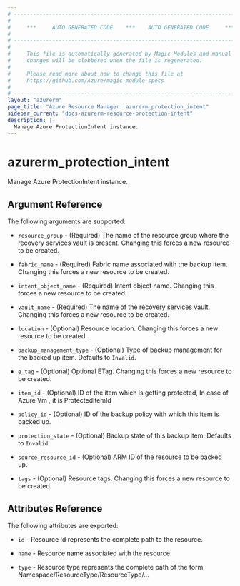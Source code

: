 ```yaml
---
# ----------------------------------------------------------------------------
#
#     ***     AUTO GENERATED CODE    ***    AUTO GENERATED CODE     ***
#
# ----------------------------------------------------------------------------
#
#     This file is automatically generated by Magic Modules and manual
#     changes will be clobbered when the file is regenerated.
#
#     Please read more about how to change this file at
#     https://github.com/Azure/magic-module-specs
#
# ----------------------------------------------------------------------------
layout: "azurerm"
page_title: "Azure Resource Manager: azurerm_protection_intent"
sidebar_current: "docs-azurerm-resource-protection-intent"
description: |-
  Manage Azure ProtectionIntent instance.
---
```


# azurerm_protection_intent

Manage Azure ProtectionIntent instance.


## Argument Reference

The following arguments are supported:

* `resource_group` - (Required) The name of the resource group where the recovery services vault is present. Changing this forces a new resource to be created.

* `fabric_name` - (Required) Fabric name associated with the backup item. Changing this forces a new resource to be created.

* `intent_object_name` - (Required) Intent object name. Changing this forces a new resource to be created.

* `vault_name` - (Required) The name of the recovery services vault. Changing this forces a new resource to be created.

* `location` - (Optional) Resource location. Changing this forces a new resource to be created.

* `backup_management_type` - (Optional) Type of backup management for the backed up item. Defaults to `Invalid`.

* `e_tag` - (Optional) Optional ETag. Changing this forces a new resource to be created.

* `item_id` - (Optional) ID of the item which is getting protected, In case of Azure Vm , it is ProtectedItemId

* `policy_id` - (Optional) ID of the backup policy with which this item is backed up.

* `protection_state` - (Optional) Backup state of this backup item. Defaults to `Invalid`.

* `source_resource_id` - (Optional) ARM ID of the resource to be backed up.

* `tags` - (Optional) Resource tags. Changing this forces a new resource to be created.

## Attributes Reference

The following attributes are exported:

* `id` - Resource Id represents the complete path to the resource.

* `name` - Resource name associated with the resource.

* `type` - Resource type represents the complete path of the form Namespace/ResourceType/ResourceType/...
